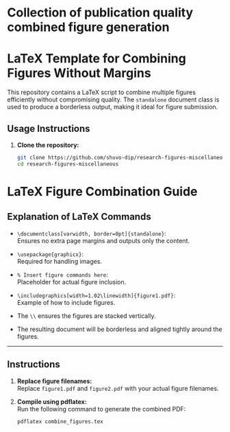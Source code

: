 # Collection of publication quality combined figure generation


# LaTeX Template for Combining Figures Without Margins

This repository contains a LaTeX script to combine multiple figures efficiently without compromising quality. The `standalone` document class is used to produce a borderless output, making it ideal for figure submission.

## Usage Instructions

1. **Clone the repository:**
   ```bash
   git clone https://github.com/shuvo-dip/research-figures-miscellaneous.git
   cd research-figures-miscellaneous

# LaTeX Figure Combination Guide

## Explanation of LaTeX Commands

- `\documentclass[varwidth, border=0pt]{standalone}`:  
  Ensures no extra page margins and outputs only the content.

- `\usepackage{graphicx}`:  
  Required for handling images.

- `% Insert figure commands here`:  
  Placeholder for actual figure inclusion.

- `\includegraphics[width=1.02\linewidth]{figure1.pdf}`:  
  Example of how to include figures.

- The `\\` ensures the figures are stacked vertically.

- The resulting document will be borderless and aligned tightly around the figures.

---

## Instructions

1. **Replace figure filenames:**  
   Replace `figure1.pdf` and `figure2.pdf` with your actual figure filenames.

2. **Compile using pdflatex:**  
   Run the following command to generate the combined PDF:

   ```bash
   pdflatex combine_figures.tex

